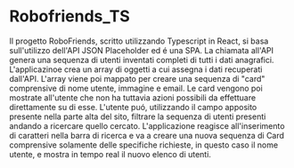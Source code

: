 # Robofriends_TS

Il progetto RoboFriends, scritto utilizzando Typescript in React, si basa sull'utilizzo dell'API JSON Placeholder ed é una SPA. 
La chiamata all'API genera una sequenza di utenti inventati completi di tutti i dati anagrafici. L'applicazinoe crea un array di oggetti a cui assegna i dati recuperati dall'API. L'array viene poi mappato per creare una sequenza di "card" comprensive di nome utente, immagine e email. Le card vengono poi mostrate all'utente che non ha tuttavia azioni possibili da effettuare direttamente su di esse. 
L'utente puó, utilizzando il campo apposito presente nella parte alta del sito, filtrare la sequenza di utenti presenti andando a ricercare quello cercato. L'applicazione reagisce all'inserimento di caratteri nella barra di ricerca e va a creare una nuova sequenza di Card comprensive solamente delle specifiche richieste, in questo caso il nome utente, e mostra in tempo real il nuovo elenco di utenti.
